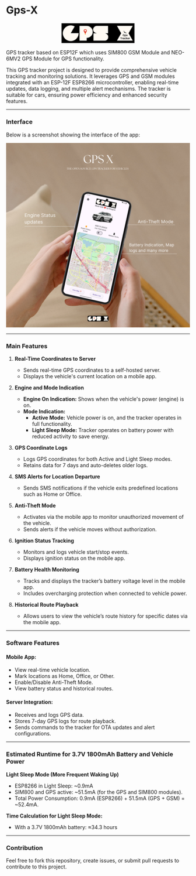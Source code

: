 # Gps-X
<p align="center">
  <img src="image/logo.png" width="200"/>
</p>
GPS tracker based on ESP12F which uses SIM800 GSM Module and NEO-6MV2 GPS Module for GPS functionality.

This GPS tracker project is designed to provide comprehensive vehicle tracking and monitoring solutions. It leverages GPS and GSM modules integrated with an ESP-12F ESP8266 microcontroller, enabling real-time updates, data logging, and multiple alert mechanisms. The tracker is suitable for cars, ensuring power efficiency and enhanced security features.

---
### Interface

Below is a screenshot showing the interface of the app:

![Interface](image/GpsX%20mockup.png)

---

### Main Features

1. **Real-Time Coordinates to Server**
   - Sends real-time GPS coordinates to a self-hosted server.
   - Displays the vehicle's current location on a mobile app.

2. **Engine and Mode Indication**
   - **Engine On Indication:** Shows when the vehicle's power (engine) is on.
   - **Mode Indication:**
     - **Active Mode:** Vehicle power is on, and the tracker operates in full functionality.
     - **Light Sleep Mode:** Tracker operates on battery power with reduced activity to save energy.

3. **GPS Coordinate Logs**
   - Logs GPS coordinates for both Active and Light Sleep modes.
   - Retains data for 7 days and auto-deletes older logs.

4. **SMS Alerts for Location Departure**
   - Sends SMS notifications if the vehicle exits predefined locations such as Home or Office.

5. **Anti-Theft Mode**
   - Activates via the mobile app to monitor unauthorized movement of the vehicle.
   - Sends alerts if the vehicle moves without authorization.

6. **Ignition Status Tracking**
   - Monitors and logs vehicle start/stop events.
   - Displays ignition status on the mobile app.

7. **Battery Health Monitoring**
   - Tracks and displays the tracker’s battery voltage level in the mobile app.
   - Includes overcharging protection when connected to vehicle power.

8. **Historical Route Playback**
   - Allows users to view the vehicle’s route history for specific dates via the mobile app.

---

### Software Features

#### Mobile App:
- View real-time vehicle location.
- Mark locations as Home, Office, or Other.
- Enable/Disable Anti-Theft Mode.
- View battery status and historical routes.

#### Server Integration:
- Receives and logs GPS data.
- Stores 7-day GPS logs for route playback.
- Sends commands to the tracker for OTA updates and alert configurations.

---

### Estimated Runtime for 3.7V 1800mAh Battery and Vehicle Power

**Light Sleep Mode (More Frequent Waking Up)**
- ESP8266 in Light Sleep: ~0.9mA
- SIM800 and GPS active: ~51.5mA (for the GPS and SIM800 modules).
- Total Power Consumption: 0.9mA (ESP8266) + 51.5mA (GPS + GSM) = ~52.4mA.

**Time Calculation for Light Sleep Mode:**
- With a 3.7V 1800mAh battery: ≈34.3 hours

---

### Contribution

Feel free to fork this repository, create issues, or submit pull requests to contribute to this project.
